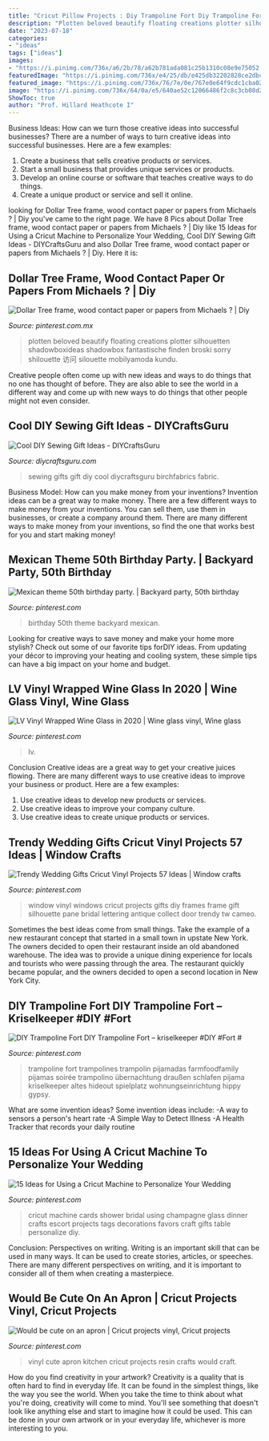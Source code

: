 ```yaml
---
title: "Cricut Pillow Projects : Diy Trampoline Fort Diy Trampoline Fort – Kriselkeeper #diy #fort #"
description: "Plotten beloved beautify floating creations plotter silhouetten shadowboxideas shadowbox fantastische finden broski sorry shilouette 访问 silouette mobilyamoda kundu"
date: "2023-07-18"
categories:
- "ideas"
tags: ["ideas"]
images:
- "https://i.pinimg.com/736x/a6/2b/78/a62b781ada081c25b1310c08e9e75052.jpg"
featuredImage: "https://i.pinimg.com/736x/e4/25/db/e425db32202828ce2dbc8eb8d5e9943e--wedding-dinner-wedding-day.jpg"
featured_image: "https://i.pinimg.com/736x/76/7e/0e/767e0e64f9cdc1cba02e48c23e0d48b2--yard-party-th-birthday-party.jpg"
image: "https://i.pinimg.com/736x/64/0a/e5/640ae52c12066486f2c8c3cb08d28be9.jpg"
ShowToc: true
author: "Prof. Hillard Heathcote I"
---
```



Business Ideas: How can we turn those creative ideas into successful businesses?
There are a number of ways to turn creative ideas into successful businesses. Here are a few examples: 
1. Create a business that sells creative products or services.
2. Start a small business that provides unique services or products.
3. Develop an online course or software that teaches creative ways to do things. 
4. Create a unique product or service and sell it online.

	

		
looking for Dollar Tree frame, wood contact paper or papers from Michaels ? | Diy you've came to the right page. We have 8 Pics about Dollar Tree frame, wood contact paper or papers from Michaels ? | Diy like 15 Ideas for Using a Cricut Machine to Personalize Your Wedding, Cool DIY Sewing Gift Ideas - DIYCraftsGuru and also Dollar Tree frame, wood contact paper or papers from Michaels ? | Diy. Here it is:
		
    
## Dollar Tree Frame, Wood Contact Paper Or Papers From Michaels ? | Diy

<img loading=lazy src="https://i.pinimg.com/736x/64/0a/e5/640ae52c12066486f2c8c3cb08d28be9.jpg" onerror="this.onerror=null;this.src='https://tse3.mm.bing.net/th?id=OIP.6TkDZg-60VDetusHUfyU0AHaJ4&amp;pid=15.1';" alt="Dollar Tree frame, wood contact paper or papers from Michaels ? | Diy">

_Source: pinterest.com.mx_

>plotten beloved beautify floating creations plotter silhouetten shadowboxideas shadowbox fantastische finden broski sorry shilouette 访问 silouette mobilyamoda kundu. 

	

Creative people often come up with new ideas and ways to do things that no one has thought of before. They are also able to see the world in a different way and come up with new ways to do things that other people might not even consider.

    
## Cool DIY Sewing Gift Ideas - DIYCraftsGuru

<img loading=lazy src="https://www.diycraftsguru.com/wp-content/uploads/2016/03/06-sewing-gifts-featured-image.jpg" onerror="this.onerror=null;this.src='https://tse1.mm.bing.net/th?id=OIP.ZJ-OvAdf36MsbKNBsQX4uwHaLH&amp;pid=15.1';" alt="Cool DIY Sewing Gift Ideas - DIYCraftsGuru">

_Source: diycraftsguru.com_

>sewing gifts gift diy cool diycraftsguru birchfabrics fabric. 

	

Business Model: How can you make money from your inventions?
Invention ideas can be a great way to make money. There are a few different ways to make money from your inventions. You can sell them, use them in businesses, or create a company around them. There are many different ways to make money from your inventions, so find the one that works best for you and start making money!

    
## Mexican Theme 50th Birthday Party. | Backyard Party, 50th Birthday

<img loading=lazy src="https://i.pinimg.com/736x/76/7e/0e/767e0e64f9cdc1cba02e48c23e0d48b2--yard-party-th-birthday-party.jpg" onerror="this.onerror=null;this.src='https://tse3.mm.bing.net/th?id=OIP.DiRkvYg7e1gDzjMzB68--QHaJ3&amp;pid=15.1';" alt="Mexican theme 50th birthday party. | Backyard party, 50th birthday">

_Source: pinterest.com_

>birthday 50th theme backyard mexican. 

	

Looking for creative ways to save money and make your home more stylish? Check out some of our favorite tips forDIY ideas. From updating your décor to improving your heating and cooling system, these simple tips can have a big impact on your home and budget.

    
## LV Vinyl Wrapped Wine Glass In 2020 | Wine Glass Vinyl, Wine Glass

<img loading=lazy src="https://i.pinimg.com/736x/a6/2b/78/a62b781ada081c25b1310c08e9e75052.jpg" onerror="this.onerror=null;this.src='https://tse3.mm.bing.net/th?id=OIP.9KeaqVHe6HE_g8MFSgJBlgHaJ3&amp;pid=15.1';" alt="LV Vinyl Wrapped Wine Glass in 2020 | Wine glass vinyl, Wine glass">

_Source: pinterest.com_

>lv. 

	

Conclusion
Creative ideas are a great way to get your creative juices flowing. There are many different ways to use creative ideas to improve your business or product. Here are a few examples:
1. Use creative ideas to develop new products or services.
2. Use creative ideas to improve your company culture.
3. Use creative ideas to create unique products or services.

    
## Trendy Wedding Gifts Cricut Vinyl Projects 57 Ideas | Window Crafts

<img loading=lazy src="https://i.pinimg.com/736x/67/87/8f/67878ffa91c15435283bf9d9c8808333.jpg" onerror="this.onerror=null;this.src='https://tse1.mm.bing.net/th?id=OIP.NCEOoiS6m5ylPUGo0nJzlgAAAA&amp;pid=15.1';" alt="Trendy Wedding Gifts Cricut Vinyl Projects 57 Ideas | Window crafts">

_Source: pinterest.com_

>window vinyl windows cricut projects gifts diy frames frame gift silhouette pane bridal lettering antique collect door trendy tw cameo. 

	

Sometimes the best ideas come from small things. Take the example of a new restaurant concept that started in a small town in upstate New York. The owners decided to open their restaurant inside an old abandoned warehouse. The idea was to provide a unique dining experience for locals and tourists who were passing through the area. The restaurant quickly became popular, and the owners decided to open a second location in New York City.

    
## DIY Trampoline Fort DIY Trampoline Fort – Kriselkeeper #DIY #Fort #

<img loading=lazy src="https://i.pinimg.com/736x/75/bd/39/75bd392aa7f8b0135e315d9bd78684d7.jpg" onerror="this.onerror=null;this.src='https://tse1.mm.bing.net/th?id=OIP.dQPJb-ArPoTP7i1-qyWnewHaLH&amp;pid=15.1';" alt="DIY Trampoline Fort DIY Trampoline Fort – kriselkeeper #DIY #Fort #">

_Source: pinterest.com_

>trampoline fort trampolines trampolin pijamadas farmfoodfamily pijamas soirée trampolino übernachtung draußen schlafen pijama kriselkeeper altes hideout spielplatz wohnungseinrichtung hippy gypsy. 

	

What are some invention ideas?
Some invention ideas include:
-A way to sensors a person's heart rate 
-A Simple Way to Detect Illness 
-A Health Tracker that records your daily routine

    
## 15 Ideas For Using A Cricut Machine To Personalize Your Wedding

<img loading=lazy src="https://i.pinimg.com/736x/e4/25/db/e425db32202828ce2dbc8eb8d5e9943e--wedding-dinner-wedding-day.jpg" onerror="this.onerror=null;this.src='https://tse4.mm.bing.net/th?id=OIP.9t1nhy35THntWNosp6YZ_QHaLG&amp;pid=15.1';" alt="15 Ideas for Using a Cricut Machine to Personalize Your Wedding">

_Source: pinterest.com_

>cricut machine cards shower bridal using champagne glass dinner crafts escort projects tags decorations favors craft gifts table personalize diy. 

	

Conclusion: Perspectives on writing.
Writing is an important skill that can be used in many ways. It can be used to create stories, articles, or speeches. There are many different perspectives on writing, and it is important to consider all of them when creating a masterpiece.

    
## Would Be Cute On An Apron | Cricut Projects Vinyl, Cricut Projects

<img loading=lazy src="https://i.pinimg.com/736x/04/4e/29/044e2975207c7737c67af2f5bf50c727.jpg" onerror="this.onerror=null;this.src='https://tse4.mm.bing.net/th?id=OIP.lRZjqvYnDnLus4fixYKD1wHaJ3&amp;pid=15.1';" alt="Would be cute on an apron | Cricut projects vinyl, Cricut projects">

_Source: pinterest.com_

>vinyl cute apron kitchen cricut projects resin crafts would craft. 

	

How do you find creativity in your artwork?
Creativity is a quality that is often hard to find in everyday life. It can be found in the simplest things, like the way you see the world. When you take the time to think about what you're doing, creativity will come to mind. You'll see something that doesn't look like anything else and start to imagine how it could be used. This can be done in your own artwork or in your everyday life, whichever is more interesting to you.


